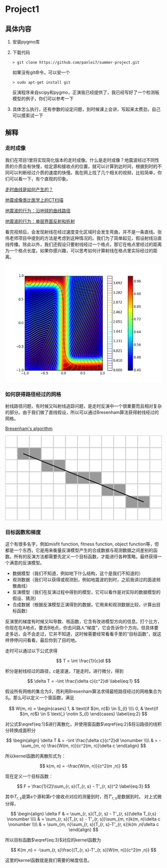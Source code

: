 <script type="text/x-mathjax-config">
  MathJax.Hub.Config({ TeX: { equationNumbers: {autoNumber: "all"} } });
</script>


# Project1

## 具体内容

1. 安装pygmo库

2. 下载代码

   ```
   > git clone https://github.com/panlei7/summer-project.git
   ```
   如果没有git命令，可以安一个
   ```
   > sudo apt-get install git
   ```

   反演程序来自scipy和pygmo，正演我已经提供了，我已经写好了一个检测板模型的例子，你们可以参考一下

3. 具体怎么执行，还有参数的设定问题，到时候课上会讲，写起来太费劲，自己可以摸索试一下

## 解释

### 走时成像

我们在项目1里将实现简化版本的走时成像。什么是走时成像？地震波经过不同性质的介质会有快慢，给定源和接收点的位置，就可以计算到达时间，根据到时的不同可以判断经过介质的速度的快慢。我在网上找了几个相关的视频，比较简单，你们可以看一下，有个直观的印象。

[走时曲线是如何产生的？](https://www.iris.edu/hq/inclass/animation/traveltime_curves_how_they_are_created)

[地震成像类比医学上的CT扫描](https://www.iris.edu/hq/inclass/animation/seismic_tomography_ct_scan_as_analogy)

[地震波的行为：沿地球的曲线路径](https://www.iris.edu/hq/inclass/animation/seismic_wave_behavior_curving_paths_through_the_earth)

[地震波的行为：单层界面反射和折射](https://www.iris.edu/hq/inclass/animation/seismic_wave_behavior_a_single_boundary_refracts__reflects)

看完视频后，会发现射线在经过速度变化区域时会发生弯曲，并不是一条直线。张伟老师项目中提到的方法是考虑到这种情况的。我们为了简单起见，假设射线沿直线传播。除此以外，我们还假设只要射线经过一个格点，那它在格点里经过的距离为一个格点长度。如果你感兴趣，可以思考如何计算射线在格点里实际经过的距离。

![一个曲线弯曲的例子](figures/ex_fmm.png)


### 如何获得路径经过的网格

射线路径问题，有时候又叫射线追踪问题，是走时反演中一个很重要而且相对复杂的部分。由于我们做了直线假设，所以可以通过Bresenham算法获得射线经过的网格。

[Bresenham's algorithm](https://en.wikipedia.org/wiki/Bresenham%27s_line_algorithm)

![一个例子](figures/Bresenham.svg)



### 目标函数和梯度

这个有很多名字，例如misfit function, fitness function, object function等，但都是一个东西，它是用来衡量反演模型产生的合成数据与观测数据之间差别的函数。所有的反演方法都需要先定义一个目标函数，才能进行各种策略，最终获得一个满意的反演模型。

- 数据模型（我们不知道，例如地下什么结构，这个是我们不知道的）
- 观测数据（我们可以获得或观测到，例如地震波的到时，之前我讲过的面波频散曲线）
- 反演模型（我们在反演过程中得到的模型，它可以看作是对实际的数据模型的假设、猜测）
- 合成数据（根据反演模型正演得到的数据，它用来和观测数据比较，计算出目标函数）

反演里的梯度有时候又叫导数、核函数，它含有改进模型方向的信息。打个比方，你现在在A地点，要去B地点，你去问路人“梯度”，它会告诉你个方向，但具体要走多远，会不会走过，它并不知道，这时候需要经常看看手里的“目标函数”，就这样停停问问看看，最后你到了目的地。

走时可以通过以下公式求得

$$
T = \int \frac{1}{c}dl
$$

积分是射线经过的路径，$c$是波速，$T$是走时。进行微分，得到

$$
\delta T = -\int \frac{\delta c}{c^2}dl \label{eq:1}
$$

假设所有网格的集合为$S$，而利用Bresenham算法求得最短路径经过的网格集合为$S_{l}$，那么可以定义一个窗函数，满足

$$ W(m, n) = \begin{cases} 
1, & \text{if $(m, n)$} \in S_{l} \\\\
0, & \text{if $(m, n)$} \in S \text{,} \notin S_{l}
\end{cases}
\label{eq:2}
$$

对公式$\eqref{eq:1}$进行离散化，并使用窗函数$\eqref{eq:2}$将沿路径的线积分转换成面积分

$$
\begin{align}
\delta T & = -\int \frac{\delta c}{c^2}dl \nonumber \\\\
& = -\sum_{m, n} \frac{W(m, n)}{c^2(m, n)}\delta c
\end{align}
$$

所以kernel函数的离散形式为：

$$
k(m, n) = -\frac{W(m, n)}{c^2(m ,n)}
$$

现在定义一个目标函数：

$$
F = \frac{1}{2}\sum_{r, s}(T_{r, s} - T'_{r, s})^2 \label{eq:3}
$$

其中$T_{r,s}$是第$s$个源和第$r$个接收点对应的测量到时，而$T'_{r, s}$是数据到时。
对上式微分得，

$$
\begin{align}
\delta F & = \sum_{r, s}(T_{r, s} - T'_{r, s})\delta T_{r,s} \nonumber \\\\
& = \sum_{r, s}(T_{r, s} - T'_{r, s})\sum_{m, n}k(m, n)\delta c \nonumber \\\\
& = \sum_{m, n}\sum_{r, s}(T_{r, s}-T'_{r, s})k(m ,n)\delta c
\end{align}
$$

所以目标函数$\eqref{eq:3}$对应的kernel函数为

$$
K(m ,n) = -\sum_{r, s}\frac{(T_{r, s}-T'_{r, s})W(m, n)}{c^2(m ,n)}
$$

这里的kernel函数就是我们需要的梯度信息。
